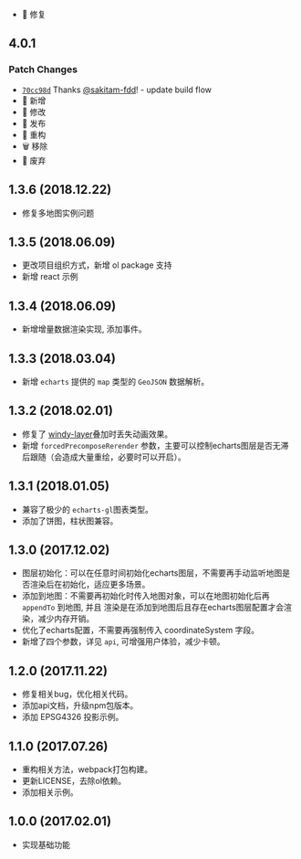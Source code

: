 - 🐞 修复

## 4.0.1

### Patch Changes

- [`70cc98d`](https://github.com/sakitam-fdd/ol3Echarts/commit/70cc98dac78664c988c6f4b0dd3c6c45681d4e98) Thanks [@sakitam-fdd](https://github.com/sakitam-fdd)! - update build flow
- 🌟 新增
- 💄 修改
- 📖 发布
- 📝 重构
- 🗑 移除
- 🙅 废弃

## 1.3.6 (2018.12.22)

- 修复多地图实例问题

## 1.3.5 (2018.06.09)

- 更改项目组织方式，新增 ol package 支持
- 新增 react 示例

## 1.3.4 (2018.06.09)

- 新增增量数据渲染实现, 添加事件。

## 1.3.3 (2018.03.04)

- 新增 `echarts` 提供的 `map` 类型的 `GeoJSON` 数据解析。

## 1.3.2 (2018.02.01)

- 修复了 [windy-layer](https://github.com/sakitam-fdd/wind-layer)叠加时丢失动画效果。
- 新增 `forcedPrecomposeRerender` 参数，主要可以控制echarts图层是否无滞后跟随（会造成大量重绘，必要时可以开启）。

## 1.3.1 (2018.01.05)

- 兼容了极少的 `echarts-gl`图表类型。
- 添加了饼图，柱状图兼容。

## 1.3.0 (2017.12.02)

- 图层初始化：可以在任意时间初始化echarts图层，不需要再手动监听地图是否渲染后在初始化，适应更多场景。
- 添加到地图：不需要再初始化时传入地图对象，可以在地图初始化后再 `appendTo` 到地图, 并且
  渲染是在添加到地图后且存在echarts图层配置才会渲染，减少内存开销。
- 优化了echarts配置，不需要再强制传入 coordinateSystem 字段。
- 新增了四个参数，详见 `api`, 可增强用户体验，减少卡顿。

## 1.2.0 (2017.11.22)

- 修复相关bug，优化相关代码。
- 添加api文档，升级npm包版本。
- 添加 EPSG4326 投影示例。

## 1.1.0 (2017.07.26)

- 重构相关方法，webpack打包构建。
- 更新LICENSE，去除ol依赖。
- 添加相关示例。

## 1.0.0 (2017.02.01)

- 实现基础功能
